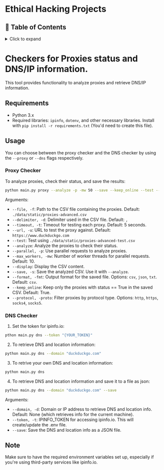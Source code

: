 # Ethical Hacking Projects

## 📖 Table of Contents
<details>
    <summary>Click to expand</summary>

- [Ethical Hacking Projects](#ethical-hacking-projects)
  - [📖 Table of Contents](#-table-of-contents)
- [Checkers for Proxies status and DNS/IP information.](#checkers-for-proxies-status-and-dnsip-information)
  - [Requirements](#requirements)
  - [Usage](#usage)
    - [Proxy Checker](#proxy-checker)
    - [DNS Checker](#dns-checker)
  - [Note](#note)

</details>

# Checkers for Proxies status and DNS/IP information.

This tool provides functionality to analyze proxies and retrieve DNS/IP information.

## Requirements

- Python 3.x
- Required libraries: `ipinfo`, `dotenv`, and other necessary libraries. Install with `pip install -r requirements.txt` (You'd need to create this file).

## Usage

You can choose between the proxy checker and the DNS checker by using the `--proxy` or `--dns` flags respectively.

### Proxy Checker

To analyze proxies, check their status, and save the results:

```bash
python main.py proxy --analyze -p -mw 50 --save --keep_online --test --protocol "socks5" --format "txt"
```

Arguments:
- `--file, -f`: Path to the CSV file containing the proxies. Default: `./data/static/proxies-advanced.csv`
- `--delimiter, -d`: Delimiter used in the CSV file. Default: `,`
- `--timeout, -t`: Timeout for testing each proxy. Default: 5 seconds.
- `--url, -u`: URL to test the proxy against. Default: `https://www.duckduckgo.com`
- `--test`: Test using `./data/static/proxies-advanced-test.csv`
- `--analyze`: Analyze the proxies to check their status.
- `--parallel, -p`: Use parallel requests to analyze proxies.
- `--max_workers, -mw`: Number of worker threads for parallel requests. Default: 10.
- `--display`: Display the CSV content.
- `--save, -s`: Save the analyzed CSV. Use it with `--analyze`.
- `--format, -fmt`: Output format for the saved file. Options: `csv`, `json`, `txt`. Default: `csv`.
- `--keep_online`: Keep only the proxies with status == True in the saved CSV. Default: True.
- `--protocol, -proto`: Filter proxies by protocol type. Options: `http`, `https`, `socks4`, `socks5`.

### DNS Checker


1. Set the token for ipinfo.io:
```bash
pthon main.py dns --token "{YOUR_TOKEN}"
``` 

2. To retrieve DNS and location information:

```bash
python main.py dns --domain "duckduckgo.com"
```

3. To retrive your own DNS and location information:

```bash
python main.py dns
```

4. To retrieve DNS and location information and save it to a file as json:

```bash
python main.py dns --domain "duckduckgo.com" --save
```

Arguments:
- `--domain, -d`: Domain or IP address to retrieve DNS and location info. Default: None (which retrieves info for the current machine).
- `--token, -t`: IPINFO_TOKEN for accessing ipinfo.io. This will create/update the .env file.
- `--save`: Save the DNS and location info as a JSON file.

## Note

Make sure to have the required environment variables set up, especially if you're using third-party services like ipinfo.io.

